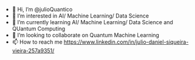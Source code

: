 - 👋 Hi, I’m @julioQuantico
- 👀 I’m interested in AI/ Machine Learning/ Data Science
- 🌱 I’m currently learning AI/ Machine Learning/ Data Science and QUantum Computing
- 💞️ I’m looking to collaborate on Quantum Machine Learning
- 📫 How to reach me https://www.linkedin.com/in/julio-daniel-siqueira-vieira-257a9351/


<!---
julioQuantico/julioQuantico is a ✨ special ✨ repository because its `README.md` (this file) appears on your GitHub profile.
You can click the Preview link to take a look at your changes.
--->
